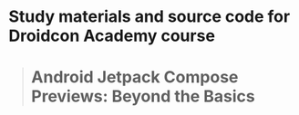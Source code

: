 # Study materials and source code for **Droidcon Academy** course 
> # Android Jetpack Compose Previews: Beyond the Basics

